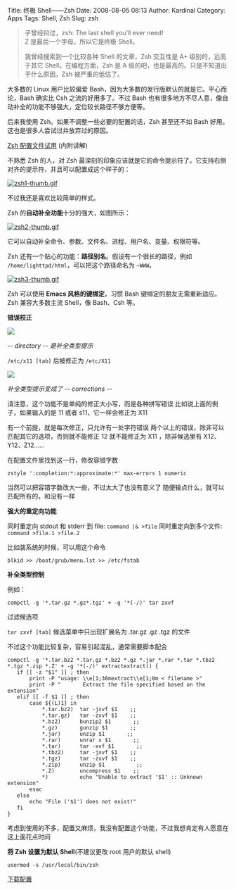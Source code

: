 Title: 终极 Shell——Zsh
Date: 2008-08-05 08:13
Author: Kardinal
Category: Apps
Tags: Shell, Zsh
Slug: zsh

> 子曾经曰过，zsh: The last shell you’ll ever need!  
> Z 是最后一个字母，所以它是终极 Shell。
>
> 我曾经搜索到一个比较各种 Shell 的文章，Zsh 交互性是 A+ 级别的，远高于其它 Shell。在编程方面，Zsh 是 A 级的吧，也是最高的。只是不知道出于什么原因，Zsh 被严重的低估了。

<!-- PELICAN_END_SUMMARY -->

大多数的 Linux 用户比较偏爱 Bash，因为大多数的发行版默认的就是它。平心而论，Bash 确实比 Csh 之流的好用多了。不过 Bash 也有很多地方不尽人意，像自动补全的功能不够强大，定位较长路径不够方便等。

后来我使用 Zsh。如果不调整一些必要的配置的话，Zsh 甚至还不如 Bash 好用。这也是很多人尝试过并放弃过的原因。

[Zsh 配置文件试用](http://i.linuxtoy.org/i/2008/08/zshrctar.gz) (内附讲解)

不熟悉 Zsh 的人，对 Zsh 最深刻的印象应该就是它的命令提示符了。它支持右侧对齐的提示符，并且可以配置成这个样子的：

[![zsh1-thumb.gif](http://i.linuxtoy.org/i/2008/08/zsh1-thumb.gif)](http://i.linuxtoy.org/i/2008/08/zsh1.gif)

不过我还是喜欢比较简单的样式。

Zsh 的**自动补全功能**十分的强大，如图所示：

[![zsh2-thumb.gif](http://i.linuxtoy.org/i/2008/08/zsh2-thumb.gif)](http://i.linuxtoy.org/i/2008/08/zsh2.gif)

它可以自动补全命令、参数、文件名、进程、用户名、变量、权限符等。

Zsh 还有一个贴心的功能：**路径别名**。假设有一个很长的路径，例如 `/home/lighttpd/html`，可以把这个路径命名为 `~WWW`。

[![zsh3-thumb.gif](http://i.linuxtoy.org/i/2008/08/zsh3-thumb.gif)](http://i.linuxtoy.org/i/2008/08/zsh3.gif)

Zsh 可以使用 **Emacs 风格的键绑定**，习惯 Bash 键绑定的朋友无需重新适应。Zsh 兼容大多数主流 Shell，像 Bash、Csh 等。

**错误校正**

**![](http://i.linuxtoy.org/i/2008/08/crct11.jpg)**

*-- directory -- 是补全类型提示*

`/etc/x11 [tab]` 后被修正为 `/etc/X11`

![](http://i.linuxtoy.org/i/2008/08/crct21.jpg)  

*补全类型提示变成了 -- corrections --*

请注意，这个功能不是单纯的修正大小写，而是各种拼写错误 比如说上面的例子，如果输入的是 11 或者 s11，它一样会修正为 X11

有一个前提，就是每次修正，只允许有一处字符错误 两个以上的错误，除非可以匹配其它的选项，否则就不能修正 12 就不能修正为 X11 ，除非候选里有 X12、Y12、Z12……

在配置文件里找到这一行，修改容错字数

    zstyle ':completion:*:approximate:*' max-errors 1 numeric

当然可以把容错字数改大一些，不过太大了也没有意义了 随便输点什么，就可以匹配所有的，和没有一样

**强大的重定向功能**

同时重定向 stdout 和 stderr 到 file: `command |& >file` 同时重定向到多个文件: `command >file.1 >file.2`

比如装系统的时候，可以用这个命令

    blkid >> /boot/grub/menu.lst >> /etc/fstab

**补全类型控制**

例如：  

    compctl -g '*.tar.gz *.gz*.tgz' + -g '*(-/)' tar zxvf  

过滤候选项

`tar zxvf [tab]` 候选菜单中只出现扩展名为 .tar.gz .gz .tgz 的文件

不过这个功能比较复杂，容易引起混乱，通常需要脚本配合

    compctl -g '*.tar.bz2 *.tar.gz *.bz2 *.gz *.jar *.rar *.tar *.tbz2 *.tgz *.zip *.Z' + -g '*(-/)' extractextract() {  
       if [[ -z "$1" ]] ; then  
           print -P "usage: \\e[1;36mextract\\e[1;0m < filename >"  
           print -P "       Extract the file specified based on the extension"  
       elif [[ -f $1 ]] ; then  
           case ${(L)1} in  
               *.tar.bz2)  tar -jxvf $1    ;;  
               *.tar.gz)   tar -zxvf $1    ;;  
               *.bz2)      bunzip2 $1       ;;  
               *.gz)       gunzip $1       ;;  
               *.jar)      unzip $1       ;;  
               *.rar)      unrar x $1       ;;  
               *.tar)      tar -xvf $1       ;;  
               *.tbz2)     tar -jxvf $1    ;;  
               *.tgz)      tar -zxvf $1    ;;  
               *.zip)      unzip $1          ;;  
               *.Z)        uncompress $1    ;;  
               *)          echo "Unable to extract '$1' :: Unknown extension"  
           esac  
       else  
           echo "File ('$1') does not exist!"  
       fi  
    }

考虑到使用的不多，配置又麻烦，我没有配置这个功能，不过我想肯定有人愿意在这上面花点时间

**将 Zsh 设置为默认 Shell**(不建议更改 root 用户的默认 shell)

    usermod -s /usr/local/bin/zsh

[下载配置](http://i.linuxtoy.org/i/2008/08/zshrctar.gz)
